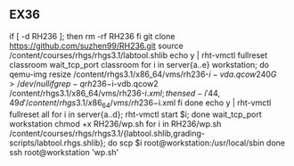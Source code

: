 ## EX36

if [ -d RH236 ]; then
  rm -rf RH236
fi
git clone https://github.com/suzhen99/RH236.git
source /content/courses/rhgs/rhgs3.1/labtool.shlib
echo y | rht-vmctl fullreset classroom
wait_tcp_port classroom
for i in server{a..e} workstation; do
  qemu-img resize /content/rhgs3.1/x86_64/vms/rh236-$i-vda.qcow2 40G >/dev/null
  if grep -q rh236-$i-vdb.qcow2 /content/rhgs3.1/x86_64/vms/rh236-$i.xml; then
    sed -i '44,49d' /content/rhgs3.1/x86_64/vms/rh236-$i.xml
  fi 
done
echo y | rht-vmctl fullreset all
for i in server{a..d}; rht-vmctl start $i; done
wait_tcp_port workstation
chmod +x RH236/wp.sh
for i in RH236/wp.sh /content/courses/rhgs/rhgs3.1/{labtool.shlib,grading-scripts/labtool.rhgs.shlib}; do
scp $i root@workstation:/usr/local/sbin
done
ssh root@workstation 'wp.sh'
